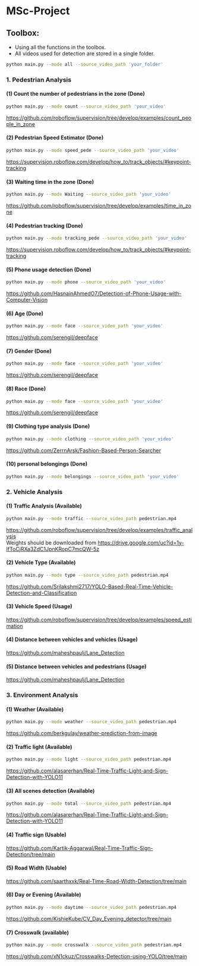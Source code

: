 # MSc-Project

## Toolbox:
- Using all the functions in the toolbox.
- All videos used for detection are stored in a single folder.
```bash
python main.py --mode all --source_video_path 'your_folder'
```
### 1. Pedestrian Analysis 
#### (1) Count the number of pedestrians in the zone (Done)
```bash
python main.py --mode count --source_video_path 'your_video'
```
https://github.com/roboflow/supervision/tree/develop/examples/count_people_in_zone
#### (2) Pedestrian Speed Estimator (Done)
```bash
python main.py --mode speed_pede --source_video_path 'your_video'
```    
https://supervision.roboflow.com/develop/how_to/track_objects/#keypoint-tracking
#### (3) Waiting time in the zone (Done)
```bash
python main.py --mode Waiting --source_video_path 'your_video'
```  
https://github.com/roboflow/supervision/tree/develop/examples/time_in_zone
#### (4) Pedestrian tracking (Done)
```bash
python main.py --mode tracking_pede --source_video_path 'your_video'
```    
https://supervision.roboflow.com/develop/how_to/track_objects/#keypoint-tracking
#### (5) Phone usage detection (Done)
```bash
python main.py --mode phone --source_video_path 'your_video'
```  
https://github.com/HasnainAhmedO7/Detection-of-Phone-Usage-with-Computer-Vision
#### (6) Age (Done)
```bash
python main.py --mode face --source_video_path 'your_video'
```
https://github.com/serengil/deepface
#### (7) Gender (Done)
```bash
python main.py --mode face --source_video_path 'your_video'
```
https://github.com/serengil/deepface
#### (8) Race (Done)
```bash
python main.py --mode face --source_video_path 'your_video'
```
https://github.com/serengil/deepface
#### (9) Clothing type analysis (Done)
```bash
python main.py --mode clothing --source_video_path 'your_video'
```
https://github.com/ZerrnArsk/Fashion-Based-Person-Searcher
#### (10) personal belongings (Done)
```bash
python main.py --mode belongings --source_video_path 'your_video'
```
### 2. Vehicle Analysis 
#### (1) Traffic Analysis (Available)
```bash
python main.py --mode traffic --source_video_path pedestrian.mp4
```  
https://github.com/roboflow/supervision/tree/develop/examples/traffic_analysis  
Weights should be downloaded from https://drive.google.com/uc?id=1y-IfToCjRXa3ZdC1JpnKRopC7mcQW-5z  
#### (2) Vehicle Type (Available)
```bash
python main.py --mode type --source_video_path pedestrian.mp4
```  
https://github.com/Srilakshmi2717/YOLO-Based-Real-Time-Vehicle-Detection-and-Classification
#### (3) Vehicle Speed (Usage)
https://github.com/roboflow/supervision/tree/develop/examples/speed_estimation
#### (4) Distance between vehicles and vehicles (Usage)
https://github.com/maheshpaulj/Lane_Detection
#### (5) Distance between vehicles and pedestrians (Usage)
https://github.com/maheshpaulj/Lane_Detection
### 3. Environment Analysis 
#### (1) Weather (Available)
```bash
python main.py --mode weather --source_video_path pedestrian.mp4
```  
https://github.com/berkgulay/weather-prediction-from-image
#### (2) Traffic light (Available)
```bash
python main.py --mode light --source_video_path pedestrian.mp4
```  
https://github.com/alasarerhan/Real-Time-Traffic-Light-and-Sign-Detection-with-YOLO11
#### (3) All scenes detection (Available)
```bash
python main.py --mode total --source_video_path pedestrian.mp4
```  
https://github.com/alasarerhan/Real-Time-Traffic-Light-and-Sign-Detection-with-YOLO11
#### (4) Traffic sign (Usable)
https://github.com/Kartik-Aggarwal/Real-Time-Traffic-Sign-Detection/tree/main
#### (5) Road Width (Usable)
https://github.com/saarthxxk/Real-Time-Road-Width-Detection/tree/main
#### (6) Day or Evening (Available)
```bash
python main.py --mode daytime --source_video_path pedestrian.mp4
```
https://github.com/KishieKube/CV_Day_Evening_detector/tree/main
#### (7) Crosswalk (available)
```bash
python main.py --mode crosswalk --source_video_path pedestrian.mp4
```
https://github.com/xN1ckuz/Crosswalks-Detection-using-YOLO/tree/main

